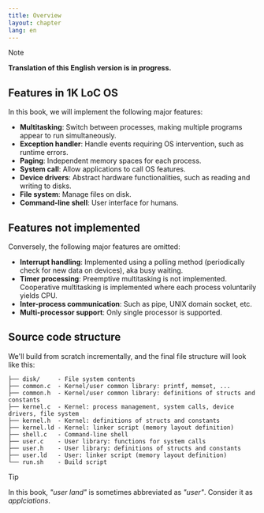 ```yaml
---
title: Overview
layout: chapter
lang: en
---
```


> [!NOTE]
>
> **Translation of this English version is in progress.**

## Features in 1K LoC OS

In this book, we will implement the following major features:

- **Multitasking**: Switch between processes, making multiple programs appear to run simultaneously.
- **Exception handler**: Handle events requiring OS intervention, such as runtime errors.
- **Paging**: Independent memory spaces for each process.
- **System call**: Allow applications to call OS features.
- **Device drivers**: Abstract hardware functionalities, such as reading and writing to disks.
- **File system**: Manage files on disk.
- **Command-line shell**: User interface for humans.

## Features not implemented

Conversely, the following major features are omitted:

- **Interrupt handling**: Implemented using a polling method (periodically check for new data on devices), aka busy waiting.
- **Timer processing**: Preemptive multitasking is not implemented. Cooperative multitasking is implemented where each process voluntarily yields CPU.
- **Inter-process communication**: Such as pipe, UNIX domain socket, etc.
- **Multi-processor support**: Only single processor is supported.

## Source code structure

We'll build from scratch incrementally, and the final file structure will look like this:

```
├── disk/     - File system contents
├── common.c  - Kernel/user common library: printf, memset, ...
├── common.h  - Kernel/user common library: definitions of structs and constants
├── kernel.c  - Kernel: process management, system calls, device drivers, file system
├── kernel.h  - Kernel: definitions of structs and constants
├── kernel.ld - Kernel: linker script (memory layout definition)
├── shell.c   - Command-line shell
├── user.c    - User library: functions for system calls
├── user.h    - User library: definitions of structs and constants
├── user.ld   - User: linker script (memory layout definition)
└── run.sh    - Build script
```

> [!TIP]
>
> In this book, _"user land"_ is sometimes abbreviated as _"user"_. Consider it as _applciations_.
